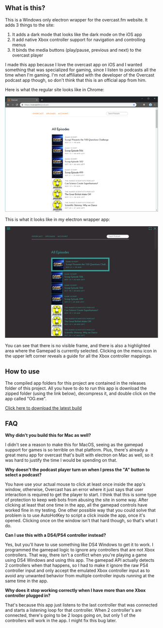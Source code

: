 ## What is this?

This is a Windows only electron wrapper for the overcast.fm website. It adds 3 things to the site:

1. It adds a dark mode that looks like the dark mode on the iOS app
2. It add native Xbox controller support for navigation and controlling menus
3. It binds the media buttons (play/pause, previous and next) to the overcast player

I made this app because I love the overcast app on iOS and I wanted something that was specialized for gaming, since I listen to podcasts all the time when I'm gaming. I'm not affiliated with the developer of the Overcast podcast app though, so don't think that this is an official app from him.

Here is what the regular site looks like in Chrome:

![overcastinchrome](overcastinchrome.PNG)

This is what it looks like in my electron wrapper app:

![overcastforgaming](overcastforgaming.PNG)

You can see that there is no visible frame, and there is also a highlighted area where the Gamepad is currently selected. Clicking on the menu icon in the upper left corner reveals a guide for all the Xbox controller mappings.

## How to use

The compiled app folders for this project are contained in the releases folder of this project. All you have to do to run this app is download the zipped folder (using the link below), decompress it, and double click on the app called "OG.exe". 

[Click here to download the latest build](https://github.com/TheCatCoder/OvercastForGamers/raw/master/Releases/Overcast%20For%20Gamers%201.0.zip)

## FAQ 

**Why didn't you build this for Mac as well?**

I didn't see a reason to make this for MacOS, seeing as the gamepad support for games is so terrible on that platform. Plus, there's already a great menu app for overcast that's built with electron on Mac as well, so it was hard to justify the time I would be spending on that.

**Why doesn't the podcast player turn on when I press the "A" button to select a podcast?**

You have use your actual mouse to click at least once inside the app's window, otherwise, Overcast has an error where it just says that user interaction is required to get the player to start. I think that this is some type of protection to keep web bots from abusing the site in some way. After clicking at least that one time in the app, all the gamepad controls have worked fine in my testing. One other possible way that you could solve that problem is to use AutoHotKey to script a click inside the app, once it's opened. Clicking once on the window isn't that hard though, so that's what I do.

**Can I use this with a DS4/PS4 controller instead?**

Yes, but you'll have to use something like DS4 Windows to get it to work. I programmed the gamepad logic to ignore any controllers that are not Xbox controllers. That way, there isn't a conflict when you're playing a game using DS4 Windows and using this app. The gamepad API actually detects 2 controllers when that happens, so I had to make it ignore the raw PS4 controller input and only accept the emulated Xbox controller input as to avoid any unwanted behavior from multiple controller inputs running at the same time in the app.

**Why does it stop working correctly when I have more than one Xbox controller plugged in?**

That's because this app just listens to the last controller that was connected and starts a listening loop for that controller. When 2 controller's are connected, there's going to be 2 loops going on, but only 1 of the controllers will work in the app. I might fix this bug later.



